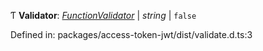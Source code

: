 Ƭ **Validator**: [*FunctionValidator*](functionvalidator.md) \| *string* \| ``false``

Defined in: packages/access-token-jwt/dist/validate.d.ts:3
